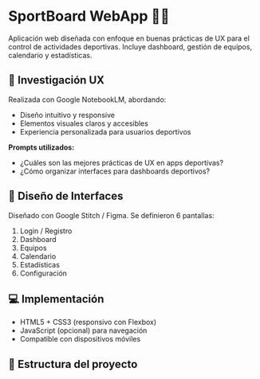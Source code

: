 # SportBoard WebApp 🏋️‍♂️

Aplicación web diseñada con enfoque en buenas prácticas de UX para el control de actividades deportivas. Incluye dashboard, gestión de equipos, calendario y estadísticas.

## 🧠 Investigación UX

Realizada con Google NotebookLM, abordando:
- Diseño intuitivo y responsive
- Elementos visuales claros y accesibles
- Experiencia personalizada para usuarios deportivos

**Prompts utilizados:**
- ¿Cuáles son las mejores prácticas de UX en apps deportivas?
- ¿Cómo organizar interfaces para dashboards deportivos?

## 🎨 Diseño de Interfaces

Diseñado con Google Stitch / Figma. Se definieron 6 pantallas:
1. Login / Registro
2. Dashboard
3. Equipos
4. Calendario
5. Estadísticas
6. Configuración

## 💻 Implementación

- HTML5 + CSS3 (responsivo con Flexbox)
- JavaScript (opcional) para navegación
- Compatible con dispositivos móviles

## 📁 Estructura del proyecto

